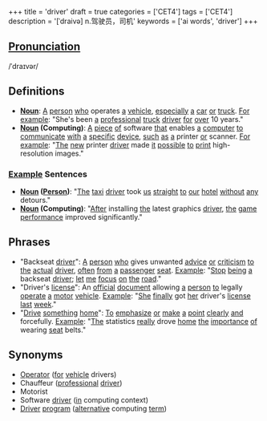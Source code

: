 +++
title = 'driver'
draft = true
categories = ['CET4']
tags = ['CET4']
description = '[ˈdraivə] n.驾驶员，司机'
keywords = ['ai words', 'driver']
+++

## [Pronunciation](/post/pronunciation/)
/ˈdraɪvər/

## Definitions
- **[Noun](/post/noun/)**: [A](/post/a/) [person](/post/person/) [who](/post/who/) operates [a](/post/a/) [vehicle](/post/vehicle/), [especially](/post/especially/) [a](/post/a/) [car](/post/car/) [or](/post/or/) [truck](/post/truck/). [For](/post/for/) [example](/post/example/): "She's been [a](/post/a/) [professional](/post/professional/) [truck](/post/truck/) [driver](/post/driver/) [for](/post/for/) [over](/post/over/) 10 years."
- **[Noun](/post/noun/) (Computing)**: [A](/post/a/) [piece](/post/piece/) [of](/post/of/) software [that](/post/that/) enables [a](/post/a/) [computer](/post/computer/) [to](/post/to/) [communicate](/post/communicate/) [with](/post/with/) [a](/post/a/) [specific](/post/specific/) [device](/post/device/), [such](/post/such/) [as](/post/as/) [a](/post/a/) printer [or](/post/or/) scanner. [For](/post/for/) [example](/post/example/): "[The](/post/the/) [new](/post/new/) printer [driver](/post/driver/) made [it](/post/it/) [possible](/post/possible/) [to](/post/to/) [print](/post/print/) high-resolution images."

### [Example](/post/example/) Sentences
- **[Noun](/post/noun/) ([Person](/post/person/))**: "[The](/post/the/) [taxi](/post/taxi/) [driver](/post/driver/) took [us](/post/us/) [straight](/post/straight/) [to](/post/to/) [our](/post/our/) [hotel](/post/hotel/) [without](/post/without/) [any](/post/any/) detours."
- **[Noun](/post/noun/) (Computing)**: "[After](/post/after/) installing [the](/post/the/) latest graphics [driver](/post/driver/), [the](/post/the/) [game](/post/game/) [performance](/post/performance/) improved significantly."

## Phrases
- "Backseat [driver](/post/driver/)": [A](/post/a/) [person](/post/person/) [who](/post/who/) gives unwanted [advice](/post/advice/) [or](/post/or/) [criticism](/post/criticism/) [to](/post/to/) [the](/post/the/) [actual](/post/actual/) [driver](/post/driver/), [often](/post/often/) [from](/post/from/) [a](/post/a/) [passenger](/post/passenger/) [seat](/post/seat/). [Example](/post/example/): "[Stop](/post/stop/) [being](/post/being/) [a](/post/a/) backseat [driver](/post/driver/); [let](/post/let/) [me](/post/me/) [focus](/post/focus/) [on](/post/on/) [the](/post/the/) [road](/post/road/)."
- "Driver's [license](/post/license/)": An [official](/post/official/) [document](/post/document/) allowing [a](/post/a/) [person](/post/person/) [to](/post/to/) legally [operate](/post/operate/) [a](/post/a/) [motor](/post/motor/) [vehicle](/post/vehicle/). [Example](/post/example/): "[She](/post/she/) [finally](/post/finally/) got [her](/post/her/) driver's [license](/post/license/) [last](/post/last/) [week](/post/week/)."
- "[Drive](/post/drive/) [something](/post/something/) [home](/post/home/)": [To](/post/to/) [emphasize](/post/emphasize/) [or](/post/or/) [make](/post/make/) [a](/post/a/) [point](/post/point/) [clearly](/post/clearly/) [and](/post/and/) forcefully. [Example](/post/example/): "[The](/post/the/) statistics [really](/post/really/) drove [home](/post/home/) [the](/post/the/) [importance](/post/importance/) [of](/post/of/) wearing [seat](/post/seat/) belts."

## Synonyms
- [Operator](/post/operator/) ([for](/post/for/) [vehicle](/post/vehicle/) drivers)
- Chauffeur ([professional](/post/professional/) [driver](/post/driver/))
- Motorist
- Software [driver](/post/driver/) ([in](/post/in/) computing context)
- [Driver](/post/driver/) [program](/post/program/) ([alternative](/post/alternative/) computing [term](/post/term/))
